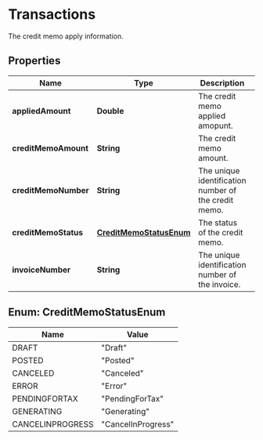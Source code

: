 

# Transactions

The credit memo apply information. 

## Properties

| Name | Type | Description | Notes |
|------------ | ------------- | ------------- | -------------|
|**appliedAmount** | **Double** | The credit memo applied amopunt.  |  [optional] |
|**creditMemoAmount** | **String** | The credit memo amount.  |  [optional] |
|**creditMemoNumber** | **String** | The unique identification number of the credit memo.  |  [optional] |
|**creditMemoStatus** | [**CreditMemoStatusEnum**](#CreditMemoStatusEnum) | The status of the credit memo.   |  [optional] |
|**invoiceNumber** | **String** | The unique identification number of the invoice.  |  [optional] |



## Enum: CreditMemoStatusEnum

| Name | Value |
|---- | -----|
| DRAFT | &quot;Draft&quot; |
| POSTED | &quot;Posted&quot; |
| CANCELED | &quot;Canceled&quot; |
| ERROR | &quot;Error&quot; |
| PENDINGFORTAX | &quot;PendingForTax&quot; |
| GENERATING | &quot;Generating&quot; |
| CANCELINPROGRESS | &quot;CancelInProgress&quot; |



